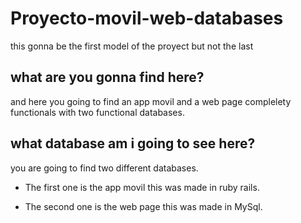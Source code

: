 # Proyecto-movil-web-databases
this gonna be the first model of the proyect but not the last
## what are you gonna find here?
and here you going to find an app movil and a web page complelety functionals with two functional databases.
## what database am i going to see here?
you are going to find two different databases.
- The first one is the app movil this was made in ruby rails.

- The second one is the web page this was made in MySql.

